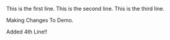 This is the first line.
This is the second line.
This is the third line.


Making Changes To Demo.

Added 4th Line!!
